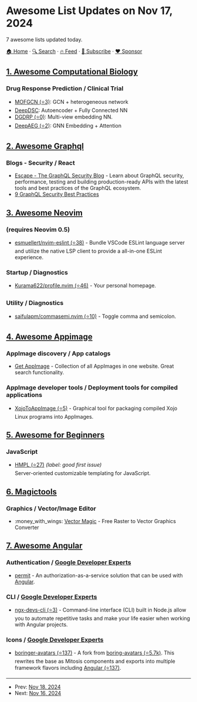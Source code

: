 # Awesome List Updates on Nov 17, 2024

7 awesome lists updated today.

[🏠 Home](/README.md) · [🔍 Search](https://www.trackawesomelist.com/search/) · [🔥 Feed](https://www.trackawesomelist.com/rss.xml) · [📮 Subscribe](https://trackawesomelist.us17.list-manage.com/subscribe?u=d2f0117aa829c83a63ec63c2f&id=36a103854c) · [❤️  Sponsor](https://github.com/sponsors/theowenyoung)



## [1. Awesome Computational Biology](/content/inoue0426/awesome-computational-biology/README.md)

### Drug Response Prediction / Clinical Trial

*   [MOFGCN (⭐3)](https://github.com/weiba/MOFGCN/tree/main): GCN + heterogeneous network
*   [DeepDSC](https://ieeexplore-ieee-org.ezp2.lib.umn.edu/stamp/stamp.jsp?tp=\&arnumber=8723620\&tag=1): Autoencoder + Fully Connected NN
*   [DGDRP (⭐0)](https://github.com/minwoopak/heteronet): Multi-view embedding NN.
*   [DeepAEG (⭐2)](https://github.com/zhejiangzhuque/DeepAEG): GNN Embedding + Attention

## [2. Awesome Graphql](/content/chentsulin/awesome-graphql/README.md)

### Blogs - Security / React

*   [Escape - The GraphQL Security Blog](https://escape.tech/blog) - Learn about GraphQL security, performance, testing and building production-ready APIs with the latest tools and best practices of the GraphQL ecosystem.
*   [9 GraphQL Security Best Practices](https://escape.tech/blog/9-graphql-security-best-practices/)

## [3. Awesome Neovim](/content/rockerBOO/awesome-neovim/README.md)

### (requires Neovim 0.5)

*   [esmuellert/nvim-eslint (⭐38)](https://github.com/esmuellert/nvim-eslint) - Bundle VSCode ESLint language server and utilize the native LSP client to provide a all-in-one ESLint experience.

### Startup / Diagnostics

*   [Kurama622/profile.nvim (⭐46)](https://github.com/Kurama622/profile.nvim) - Your personal homepage.

### Utility / Diagnostics

*   [saifulapm/commasemi.nvim (⭐10)](https://github.com/saifulapm/commasemi.nvim) - Toggle comma and semicolon.

## [4. Awesome Appimage](/content/AppImageCommunity/awesome-appimage/README.md)

### AppImage discovery / App catalogs

*   [Get AppImage](https://g.sreve/get-appimage/) - Collection of all AppImages in one website. Great search functionality.

### AppImage developer tools / Deployment tools for compiled applications

*   [XojoToAppImage (⭐5)](https://github.com/AlwaysOfflineSoftware/XojoToAppImage) - Graphical tool for packaging compiled Xojo Linux programs into AppImages.

## [5. Awesome for Beginners](/content/MunGell/awesome-for-beginners/README.md)

### JavaScript

*   [HMPL (⭐27)](https://github.com/hmpl-language/hmpl) *(label: good first issue)* <br> Server-oriented customizable templating for JavaScript.

## [6. Magictools](/content/ellisonleao/magictools/README.md)

### Graphics / Vector/Image Editor

*   :money\_with\_wings: [Vector Magic](https://vectormagic.com/) - Free Raster to Vector Graphics Converter

## [7. Awesome Angular](/content/PatrickJS/awesome-angular/README.md)

### Authentication / [Google Developer Experts](https://developers.google.com/experts/all/technology/web-technologies)

*   [permit](https://www.permit.io/) - An authorization-as-a-service solution that can be used with [Angular](https://www.permit.io/blog/how-to-implement-role-based-access-control-rbac-in-angular).

### CLI / [Google Developer Experts](https://developers.google.com/experts/all/technology/web-technologies)

*   [ngx-devs-cli (⭐3)](https://github.com/ngx-devs/ngx-devs-cli) - Command-line interface (CLI) built in Node.js allow you to automate repetitive tasks and make your life easier when working with Angular projects.

### Icons / [Google Developer Experts](https://developers.google.com/experts/all/technology/web-technologies)

*   [boringer-avatars (⭐137)](https://github.com/cmgriffing/boringer-avatars) - A fork from [boring-avatars (⭐5.7k)](https://github.com/boringdesigners/boring-avatars). This rewrites the base as Mitosis components and exports into multiple framework flavors including [Angular (⭐137)](https://github.com/cmgriffing/boringer-avatars/tree/main/packages/lib-angular).

---

- Prev: [Nov 18, 2024](/content/2024/11/18/README.md)
- Next: [Nov 16, 2024](/content/2024/11/16/README.md)
